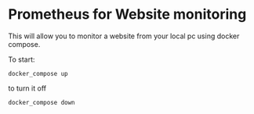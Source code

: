 # Prometheus for Website monitoring

This will allow you to monitor a website from your local pc using docker compose.

To start:
```
docker_compose up
```

to turn it off

```
docker_compose down
```